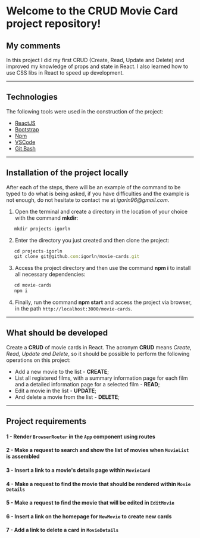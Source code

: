 # Welcome to the CRUD Movie Card project repository!

## My comments

In this project I did my first CRUD (Create, Read, Update and Delete) and improved my knowledge of props and state in React. I also learned how to use CSS libs in React to speed up development.

---

## Technologies

The following tools were used in the construction of the project:

- [ReactJS](https://reactjs.org)
- [Bootstrap](https://getbootstrap.com/)
- [Npm](https://www.npmjs.com/)
- [VSCode](https://code.visualstudio.com)
- [Git Bash](https://gitforwindows.org/)

---

## Installation of the project locally

After each of the steps, there will be an example of the command to be typed to do what is being asked, if you have difficulties and the example is not enough, do not hesitate to contact me at _igorln96@gmail.com_.

1. Open the terminal and create a directory in the location of your choice with the command **mkdir**:
``` javascript
   mkdir projects-igorln
```

2. Enter the directory you just created and then clone the project:
``` javascript
   cd projects-igorln
   git clone git@github.com:igorln/movie-cards.git
```

3. Access the project directory and then use the command **npm i** to install all necessary dependencies:
``` javascript
   cd movie-cards
   npm i
```

4. Finally, run the command **npm start** and access the project via browser, in the path `http://localhost:3000/movie-cards`.

---

## What should be developed

Create a **CRUD** of movie cards in React.
The acronym **CRUD** means _Create, Read, Update and Delete_, so it should be possible to perform the following operations on this project:

   - Add a new movie to the list - **CREATE**;
   - List all registered films, with a summary information page for each film and a detailed information page for a selected film - **READ**;
   - Edit a movie in the list - **UPDATE**;
   - And delete a movie from the list - **DELETE**;

---

## Project requirements

#### 1 - Render `BrowserRouter` in the `App` component using routes

#### 2 - Make a request to search and show the list of movies when `MovieList` is assembled

#### 3 - Insert a link to a movie's details page within `MovieCard`

#### 4 - Make a request to find the movie that should be rendered within `Movie Details`

#### 5 - Make a request to find the movie that will be edited in `EditMovie`

#### 6 - Insert a link on the homepage for `NewMovie` to create new cards

#### 7 - Add a link to delete a card in `MovieDetails`
